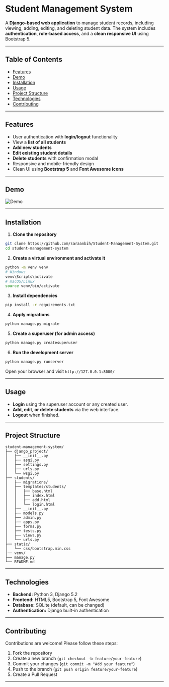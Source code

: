 # Student Management System

A **Django-based web application** to manage student records, including viewing, adding, editing, and deleting student data. The system includes **authentication**, **role-based access**, and a **clean responsive UI** using Bootstrap 5.

---

## Table of Contents

* [Features](#features)
* [Demo](#demo)
* [Installation](#installation)
* [Usage](#usage)
* [Project Structure](#project-structure)
* [Technologies](#technologies)
* [Contributing](#contributing)

---

## Features

* User authentication with **login/logout** functionality
* View a **list of all students**
* **Add new students**
* **Edit existing student details**
* **Delete students** with confirmation modal
* Responsive and mobile-friendly design
* Clean UI using **Bootstrap 5** and **Font Awesome icons**

---

## Demo
![ Demo](./assets/demo.gif)

---

## Installation

1. **Clone the repository**

```bash
git clone https://github.com/saraanbih/Student-Management-System.git
cd student-management-system
```

2. **Create a virtual environment and activate it**

```bash
python -m venv venv
# Windows
venv\Scripts\activate
# macOS/Linux
source venv/bin/activate
```

3. **Install dependencies**

```bash
pip install -r requirements.txt
```

4. **Apply migrations**

```bash
python manage.py migrate
```

5. **Create a superuser (for admin access)**

```bash
python manage.py createsuperuser
```

6. **Run the development server**

```bash
python manage.py runserver
```

Open your browser and visit `http://127.0.0.1:8000/`

---

## Usage

* **Login** using the superuser account or any created user.
* **Add, edit, or delete students** via the web interface.
* **Logout** when finished.

---

## Project Structure

```
student-management-system/
├── django_project/
│   ├── __init__.py
│   ├── asgi.py
│   ├── settings.py
│   ├── urls.py
│   └── wsgi.py
├── students/
│   ├── migrations/
│   ├── templates/students/
│   │   ├── base.html
│   │   ├── index.html
│   │   ├── add.html
│   │   └── login.html
│   ├── __init__.py
│   ├── models.py
│   ├── admin.py
│   ├── apps.py
│   ├── forms.py
│   ├── tests.py
│   ├── views.py
│   └── urls.py
├── static/
│   └── css/bootstrap.min.css
│── venv/
├── manage.py
└── README.md
```

---

## Technologies

* **Backend:** Python 3, Django 5.2
* **Frontend:** HTML5, Bootstrap 5, Font Awesome
* **Database:** SQLite (default, can be changed)
* **Authentication:** Django built-in authentication

---

## Contributing

Contributions are welcome! Please follow these steps:

1. Fork the repository
2. Create a new branch (`git checkout -b feature/your-feature`)
3. Commit your changes (`git commit -m "Add your feature"`)
4. Push to the branch (`git push origin feature/your-feature`)
5. Create a Pull Request

---
